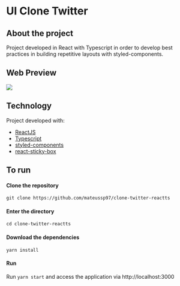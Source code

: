 # UI Clone Twitter

## About the project

Project developed in React with Typescript in order to develop best practices in building repetitive layouts with styled-components.

## Web Preview

![](./src/assets/CloneTwitter.gif)

## Technology

Project developed with:

- [ReactJS](https://reactjs.org/)
- [Typescript](https://www.typescriptlang.org/)
- [styled-components](https://styled-components.com/)
- [react-sticky-box](https://www.npmjs.com/package/react-sticky-box)

## To run

#### Clone the repository

`git clone https://github.com/mateussp97/clone-twitter-reactts`

#### Enter the directory

`cd clone-twitter-reactts`

#### Download the dependencies

`yarn install`

#### Run

Run `yarn start` and access the application via http://localhost:3000

